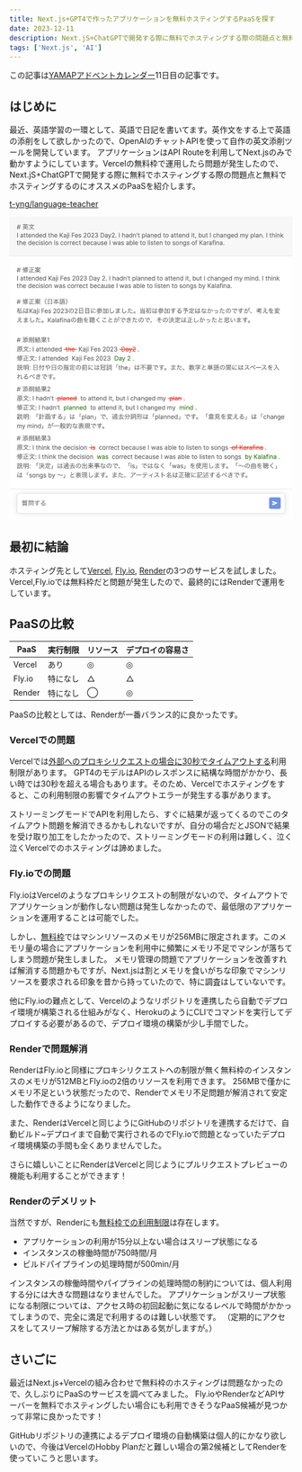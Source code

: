 ```yaml
---
title: Next.js+GPT4で作ったアプリケーションを無料ホスティングするPaaSを探す
date: 2023-12-11
description: Next.jS+ChatGPTで開発する際に無料でホスティングする際の問題点と無料でホスティングするのにオススメのPaaSを紹介します。
tags: ['Next.js', 'AI']
---
```


この記事は[YAMAPアドベントカレンダー](https://qiita.com/advent-calendar/2023/yamap-engineers)11日目の記事です。

## はじめに
最近、英語学習の一環として、英語で日記を書いてます。英作文をする上で英語の添削をして欲しかったので、OpenAIのチャットAPIを使って自作の英文添削ツールを開発しています。
アプリケーションはAPI Routeを利用してNext.jsのみで動かすようにしています。Vercelの無料枠で運用したら問題が発生したので、Next.jS+ChatGPTで開発する際に無料でホスティングする際の問題点と無料でホスティングするのにオススメのPaaSを紹介します。

[t\-yng/language\-teacher](https://github.com/t-yng/language-teacher)

![アプリケーションの表示例](./language-teacher.png)

## 最初に結論
ホスティング先として[Vercel](https://vercel.com), [Fly.io](https://fly.io/), [Render](https://render.com/)の3つのサービスを試しました。
Vercel,Fly.ioでは無料枠だと問題が発生したので、最終的にはRenderで運用をしています。

## PaaSの比較
|PaaS|実行制限|リソース|デプロイの容易さ|
|---|---|---|---|
|Vercel|あり|◎|◎|
|Fly.io|特になし|△|△|
|Render|特になし|◯|◎|

PaaSの比較としては、Renderが一番バランス的に良かったです。

### Vercelでの問題
Vercelでは[外部へのプロキシリクエストの場合に30秒でタイムアウトする](https://vercel.com/docs/limits/overview)利用制限があります。
GPT4のモデルはAPIのレスポンスに結構な時間がかかり、長い時では30秒を超える場合もあります。そのため、Vercelでホスティングをすると、この利用制限の影響でタイムアウトエラーが発生する事があります。

ストリーミングモードでAPIを利用したら、すぐに結果が返ってくるのでこのタイムアウト問題を解消できるかもしれないですが、自分の場合だとJSONで結果を受け取り加工をしたかったので、ストリーミングモードの利用は難しく、泣く泣くVercelでのホスティングは諦めました。

### Fly.ioでの問題
Fly.ioはVercelのようなプロキシリクエストの制限がないので、タイムアウトでアプリケーションが動作しない問題は発生しなかったので、最低限のアプリケーションを運用することは可能でした。

しかし、[無料枠](https://fly.io/docs/about/pricing/#free-allowances)ではマシンリソースのメモリが256MBに限定されます。このメモリ量の場合にアプリケーションを利用中に頻繁にメモリ不足でマシンが落ちてしまう問題が発生しました。
メモリ管理の問題でアプリケーションを改善すれば解消する問題かもですが、Next.jsは割とメモリを食いがちな印象でマシンリソースを要求される印象を昔から持っていたので、特に調査はしていないです。

他にFly.ioの難点として、Vercelのようなリポジトリを連携したら自動でデプロイ環境が構築される仕組みがなく、HerokuのようにCLIでコマンドを実行してデプロイする必要があるので、デプロイ環境の構築が少し手間でした。

### Renderで問題解消
RenderはFly.ioと同様にプロキシリクエストへの制限が無く無料枠のインスタンスのメモリが512MBとFly.ioの2倍のリソースを利用できます。
256MBで僅かにメモリ不足という状態だったので、Renderでメモリ不足問題が解消されて安定した動作できるようになりました。

また、RenderはVercelと同じようにGitHubのリポジトリを連携するだけで、自動ビルド~デプロイまで自動で実行されるのでFly.ioで問題となっていたデプロイ環境構築の手間も全くありませんでした。

さらに嬉しいことにRenderはVercelと同じようにプルリクエストプレビューの機能も利用することができます！

### Renderのデメリット
当然ですが、Renderにも[無料枠での利用制限](https://render.com/docs/free#free-web-services)は存在します。
- アプリケーションの利用が15分以上ない場合はスリープ状態になる
- インスタンスの稼働時間が750時間/月
- ビルドパイプラインの処理時間が500min/月

インスタンスの稼働時間やパイプラインの処理時間の制約については、個人利用する分には大きな問題はなりませんでした。
アプリケーションがスリープ状態になる制限については、アクセス時の初回起動に気になるレベルで時間がかかってしまうので、完全に満足で利用するのは難しい状態です。
（定期的にアクセスをしてスリープ解除する方法とかはある気がしますが。）

## さいごに
最近はNext.js+Vercelの組み合わせで無料枠のホスティングは問題なかったので、久しぶりにPaaSのサービスを調べてみました。
Fly.ioやRenderなどAPIサーバーを無料でホスティングしたい場合にも利用できそうなPaaS候補が見つかって非常に良かったです！

GitHubリポジトリの連携によるデプロイ環境の自動構築は個人的にかなり欲しいので、今後はVercelのHobby Planだと難しい場合の第2候補としてRenderを使っていこうと思います。
